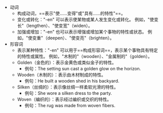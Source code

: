 - 动词
	- 构成动词，==表示"使......变得"或"具有......的特性"==。
	- 变化或转化："-en" 可以表示使某物或某人发生变化或转化。
	  例如，"使变长"（lengthen）、"使变宽"（widen）。
	- 加强或增加："-en" 也可以表示增强或增加某个事物的特性或状态。
	  例如，"使变重"（deepen）、"使变亮"（brighten）。
- 形容词
	- 表示某种特性："-en" 可以用于==构成形容词==，表示某个事物具有特定的特性或属性。
	  例如，"木制的"（wooden）、"金属制的"（golden）。
	- Golden（金色的）：表示金黄色或类似金子的特性。
		- 例句：The setting sun cast a golden glow on the horizon.
	- Wooden（木制的）：表示由木材制成的特性。
		- 例句：He built a wooden shed in his backyard.
	- Silken（丝绸的）：表示像丝绸一样柔软光滑的特性。
		- 例句：She wore a silken dress to the party.
	- Woven（编织的）：表示经过编织或交织的特性。
		- 例句：The rug was made from woven fibers.